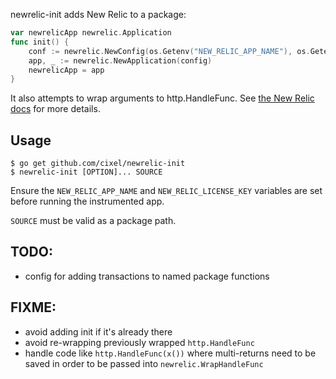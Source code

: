 newrelic-init adds New Relic to a package:

```go
var newrelicApp newrelic.Application
func init() {
	conf := newrelic.NewConfig(os.Getenv("NEW_RELIC_APP_NAME"), os.Getenv("NEW_RELIC_LICENSE_KEY"))
	app, _ := newrelic.NewApplication(config)
	newrelicApp = app
}
```

It also attempts to wrap arguments to http.HandleFunc.
See [the New Relic docs](https://docs.newrelic.com/docs/agents/go-agent/installation/install-new-relic-go) for more details.

## Usage

```
$ go get github.com/cixel/newrelic-init
$ newrelic-init [OPTION]... SOURCE
```

Ensure the `NEW_RELIC_APP_NAME` and `NEW_RELIC_LICENSE_KEY` variables are set before running the instrumented app.

`SOURCE` must be valid as a package path.

## TODO:

* config for adding transactions to named package functions

## FIXME: 
* avoid adding init if it's already there
* avoid re-wrapping previously wrapped `http.HandleFunc`
* handle code like `http.HandleFunc(x())` where multi-returns need to be saved in order to be passed into `newrelic.WrapHandleFunc`
